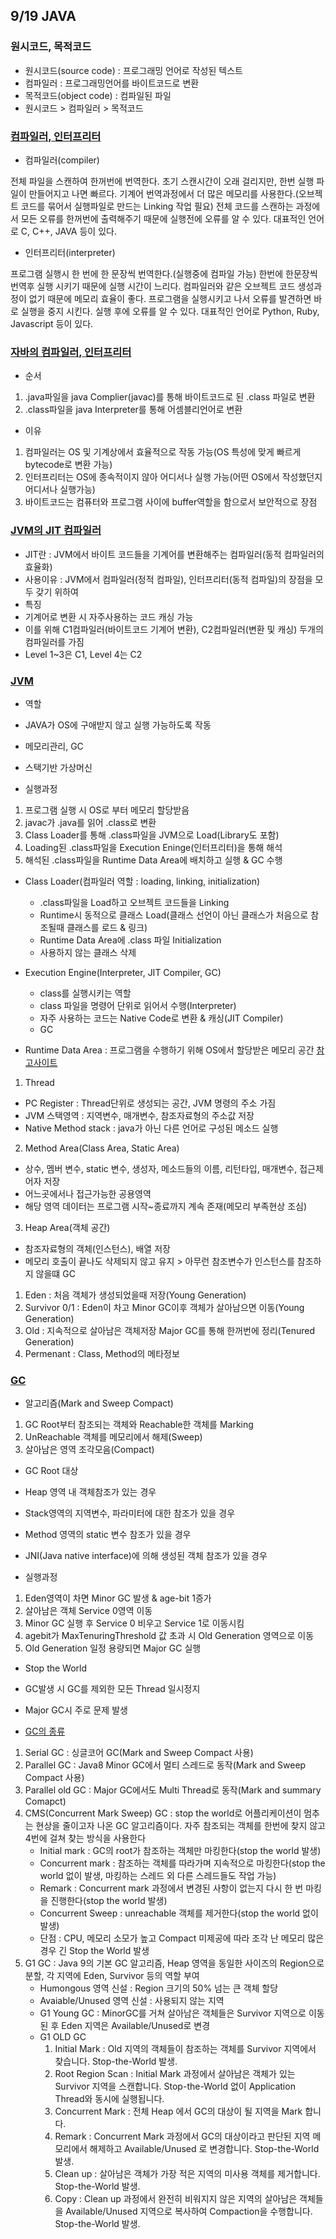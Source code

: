 ## 9/19 JAVA

### 원시코드, 목적코드
- 원시코드(source code) : 프로그래밍 언어로 작성된 텍스트
- 컴파일러 : 프로그래밍언어를 바이트코드로 변환
- 목적코드(object code) : 컴파일된 파일
- 원시코드 > 컴파일러 > 목적코드

### [컴파일러, 인터프리터](https://velog.io/@jhur98/%EC%BB%B4%ED%8C%8C%EC%9D%BC%EB%9F%ACcompiler%EC%99%80-%EC%9D%B8%ED%84%B0%ED%94%84%EB%A6%AC%ED%84%B0interpreter%EC%9D%98-%EC%B0%A8%EC%9D%B4)
- 컴파일러(compiler)

전체 파일을 스캔하여 한꺼번에 번역한다.
초기 스캔시간이 오래 걸리지만, 한번 실행 파일이 만들어지고 나면 빠르다.
기계어 번역과정에서 더 많은 메모리를 사용한다.(오브젝트 코드를 묶어서 실행파일로 만드는 Linking 작업 필요)
전체 코드를 스캔하는 과정에서 모든 오류를 한꺼번에 출력해주기 때문에 실행전에 오류를 알 수 있다.
대표적인 언어로 C, C++, JAVA 등이 있다.

- 인터프리터(interpreter)

프로그램 실행시 한 번에 한 문장씩 번역한다.(실행중에 컴파일 가능)
한번에 한문장씩 번역후 실행 시키기 때문에 실행 시간이 느리다.
컴파일러와 같은 오브젝트 코드 생성과정이 없기 때문에 메모리 효율이 좋다.
프로그램을 실행시키고 나서 오류를 발견하면 바로 실행을 중지 시킨다. 실행 후에 오류를 알 수 있다.
대표적인 언어로 Python, Ruby, Javascript 등이 있다.

### [자바의 컴파일러, 인터프리터](https://velog.io/@tsi0521/Java%EB%8A%94-%EC%BB%B4%ED%8C%8C%EC%9D%BC%EB%9F%AC%EC%99%80-%EC%9D%B8%ED%84%B0%ED%94%84%EB%A6%AC%ED%84%B0-%EB%91%98-%EB%8B%A4-%EA%B0%80%EC%A7%84%EB%8B%A4)

- 순서
1. .java파일을 java Complier(javac)를 통해 바이트코드로 된 .class 파일로 변환
2. .class파일을 java Interpreter를 통해 어셈블리언어로 변환

- 이유
1. 컴파일러는 OS 및 기계상에서 효율적으로 작동 가능(OS 특성에 맞게 빠르게 bytecode로 변환 가능)
2. 인터프리터는 OS에 종속적이지 않아 어디서나 실행 가능(어떤 OS에서 작성했던지 어디서나 실행가능)
3. 바이트코드는 컴퓨터와 프로그램 사이에 buffer역할을 함으로서 보안적으로 장점

### [JVM의 JIT 컴파일러](https://kotlinworld.com/307#%EC%A-%--%EC%A-%--%--%EC%BB%B-%ED%-C%-C%EC%-D%BC%EA%B-%BC%--%EB%-F%--%EC%A-%--%--%EC%BB%B-%ED%-C%-C%EC%-D%BC%EC%-D%--%--%ED%--%-C%EA%B-%--%EC%A-%--%EA%B-%BC%--%EC%-E%A-%EC%A-%--)

- JIT란 : JVM에서 바이트 코드들을 기계어를 변환해주는 컴파일러(동적 컴파일러의 효율화)
- 사용이유 : JVM에서 컴파일러(정적 컴파일), 인터프리터(동적 컴파일)의 장점을 모두 갖기 위하여
- 특징
 - 기계어로 변환 시 자주사용하는 코드 캐싱 가능
 - 이를 위해 C1컴파일러(바이트코드 기계어 변환), C2컴파일러(변환 및 캐싱) 두개의 컴파일러를 가짐 
 - Level 1~3은 C1, Level 4는 C2

### [JVM](https://asfirstalways.tistory.com/158)

- 역할 
 - JAVA가 OS에 구애받지 않고 실행 가능하도록 작동
 - 메모리관리, GC
 - 스택기반 가상머신

- 실행과정
 1. 프로그램 실행 시 OS로 부터 메모리 할당받음
 2. javac가 .java를 읽어 .class로 변환
 3. Class Loader를 통해 .class파일을 JVM으로 Load(Library도 포함)
 4. Loading된 .class파일을 Execution Eninge(인터프리터)을 통해 해석
 5. 해석된 .class파일을 Runtime Data Area에 배치하고 실행 & GC 수행

- Class Loader(컴파일러 역할 : loading, linking, initialization)
  - .class파일을 Load하고 오브젝트 코드들을 Linking
  - Runtime시 동적으로 클래스 Load(클래스 선언이 아닌 클래스가 처음으로 참조될때 클래스를 로드 & 링크)
  - Runtime Data Area에 .class 파일 Initialization
  - 사용하지 않는 클래스 삭제  

- Execution Engine(Interpreter, JIT Compiler, GC)
  - class를 실행시키는 역할
  - class 파일을 명령어 단위로 읽어서 수행(Interpreter)
  - 자주 사용하는 코드는 Native Code로 변환 & 캐싱(JIT Compiler)
  - GC

- Runtime Data Area : 프로그램을 수행하기 위해 OS에서 할당받은 메모리 공간
  [참고사이트](https://inpa.tistory.com/entry/JAVA-%E2%98%95-%EA%B7%B8%EB%A6%BC%EC%9C%BC%EB%A1%9C-%EB%B3%B4%EB%8A%94-%EC%9E%90%EB%B0%94-%EC%BD%94%EB%93%9C%EC%9D%98-%EB%A9%94%EB%AA%A8%EB%A6%AC-%EC%98%81%EC%97%AD%EC%8A%A4%ED%83%9D-%ED%9E%99)
 1. Thread
  - PC Register : Thread단위로 생성되는 공간, JVM 명령의 주소 가짐
  - JVM 스택영역 : 지역변수, 매개변수, 참조자료형의 주소값 저장
  - Native Method stack : java가 아닌 다른 언어로 구성된 메소드 실행
 
 2. Method Area(Class Area, Static Area)
  - 상수, 멤버 변수, static 변수, 생성자, 메소드들의 이름, 리턴타입, 매개변수, 접근제어자 저장
  - 어느곳에서나 접근가능한 공용영역
  - 해당 영역 데이터는 프로그램 시작~종료까지 계속 존재(메모리 부족현상 조심)

 3. Heap Area(객체 공간)
  - 참조자료형의 객체(인스턴스), 배열 저장
  - 메모리 호출이 끝나도 삭제되지 않고 유지 > 아무런 참조변수가 인스턴스를 참조하지 않을떄 GC
   1. Eden : 처음 객체가 생성되었을때 저장(Young Generation)
   2. Survivor 0/1 : Eden이 차고 Minor GC이후 객체가 살아남으면 이동(Young Generation)
   3. Old : 지속적으로 살아남은 객체저장 Major GC를 통해 한꺼번에 정리(Tenured Generation) 
   4. Permenant : Class, Method의 메타정보

### [GC](https://aljjabaegi.tistory.com/636)

 - 알고리즘(Mark and Sweep Compact)
  1. GC Root부터 참조되는 객체와 Reachable한 객체를 Marking
  2. UnReachable 객체를 메모리에서 해제(Sweep)
  3. 살아남은 영역 조각모음(Compact)

 - GC Root 대상
  - Heap 영역 내 객체참조가 있는 경우
  - Stack영역의 지역변수, 파라미터에 대한 참조가 있을 경우
  - Method 영역의 static 변수 참조가 있을 경우
  - JNI(Java native interface)에 의해 생성된 객체 참조가 있을 경우

 - 실행과정
  1. Eden영역이 차면 Minor GC 발생 & age-bit 1증가
  2. 살아남은 객체 Service 0영역 이동
  3. Minor GC 실행 후 Service 0 비우고 Service 1로 이동시킴
  4. agebit가 MaxTenuringThreshold 값 초과 시 Old Generation 영역으로 이동
  5. Old Generation 일정 용량되면 Major GC 실행

 - Stop the World
  - GC발생 시 GC를 제외한 모든 Thread 일시정지
  - Major GC시 주로 문제 발생

 - [GC의 종류](https://velog.io/@guswlsapdlf/Java-GC-%EC%95%8C%EA%B3%A0%EB%A6%AC%EC%A6%98)
  1. Serial GC : 싱글코어 GC(Mark and Sweep Compact 사용)
  2. Parallel GC : Java8 Minor GC에서 멀티 스레드로 동작(Mark and Sweep Compact 사용)
  3. Parallel old GC : Major GC에서도 Multi Thread로 동작(Mark and summary Comapct)
  4. CMS(Concurrent Mark Sweep) GC : stop the world로 어플리케이션이 멈추는 현상을 줄이고자 나온 GC 알고리즘이다. 자주 참조되는 객체를 한번에 찾지 않고 4번에 걸쳐 찾는 방식을 사용한다
      - Initial mark : GC의 root가 참조하는 객체만 마킹한다(stop the world 발생)
      - Concurrent mark : 참조하는 객체를 따라가며 지속적으로 마킹한다(stop the world 없이 발생, 마킹하는 스레드 외 다른 스레드들도 작업 가능)
      - Remark : Concurrent mark 과정에서 변경된 사항이 없는지 다시 한 번 마킹을 진행한다(stop the world 발생)
      - Concurrent Sweep : unreachable 객체를 제거한다(stop the world 없이 발생)
      - 단점 : CPU, 메모리 소모가 높고 Compact 미제공에 따라 조각 난 메모리 많은 경우 긴 Stop the World 발생
  5. G1 GC : Java 9의 기본 GC 알고리즘, Heap 영역을 동일한 사이즈의 Region으로 분할, 각 지역에 Eden, Survivor 등의 역할 부여
      - Humongous 영역 신설 : Region 크기의 50% 넘는 큰 객체 할당
      - Avaiable/Unused 영역 신설 : 사용되지 않는 지역
      - G1 Young GC : MinorGC를 거쳐 살아남은 객체들은 Survivor 지역으로 이동된 후 Eden 지역은 Available/Unused로 변경
      - G1 OLD GC
        1. Initial Mark : Old 지역의 객체들이 참조하는 객체를 Survivor 지역에서 찾습니다. Stop-the-World 발생.
        2. Root Region Scan : Initial Mark 과정에서 살아남은 객체가 있는 Survivor 지역을 스캔합니다. Stop-the-World 없이 Application Thread와 동시에 실행됩니다.
        3. Concurrent Mark : 전체 Heap 에서 GC의 대상이 될 지역을 Mark 합니다.
        4. Remark : Concurrent Mark 과정에서 GC의 대상이라고 판단된 지역 메모리에서 해제하고 Available/Unused 로 변경합니다. Stop-the-World 발생.
        5. Clean up : 살아남은 객체가 가장 적은 지역의 미사용 객체를 제거합니다.  Stop-the-World 발생.
        6. Copy : Clean up 과정에서 완전히 비워지지 않은 지역의 살아남은 객체들을 Available/Unused 지역으로 복사하여 Compaction을 수행합니다.  Stop-the-World 발생.
